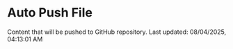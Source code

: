 # Auto Push File

Content that will be pushed to GitHub repository.
Last updated: 08/04/2025, 04:13:01 AM